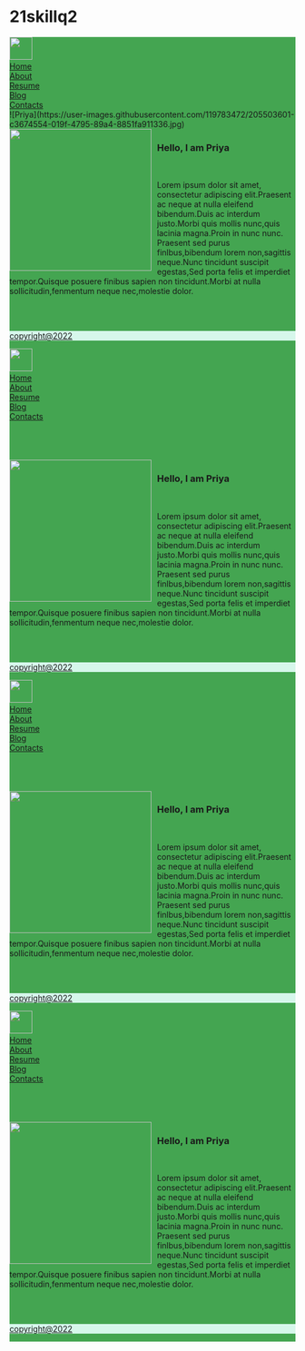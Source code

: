 # 21skillq2
<!DOCTYPE html>
<html>
<head>
<style>
ul {
  list-style-type: none;
  margin: 0;
  padding: 0;
  overflow: hidden;
  background-color: #44A551;
  
}

li {
  float: left;
}

li a {
  display: block;
  color: white;
  text-align: center;
  padding: 14px 16px;
  text-decoration: none;
}

li a:hover:not(.active) {
  background-color: #44A551;
}

.active {
  background-color: #44A551;
}
</style>
</head>
<body>

<ul>
  <li><a href="#Picture"><img src="Priya.jpg" width="40" height="40" border-radius:50%; /></a></li> 

  <li><a href="#Home">Home</a></li>
  <li><a href="#About">About</a></li>
  <li><a href="#Resume">Resume</a></li>
  <li><a href="#Blog">Blog</a></li>
<li><a href="#Contacts">Contacts</a></li>![Priya](https://user-images.githubusercontent.com/119783472/205503601-c3674554-019f-4795-89a4-8851fa911336.jpg)
<img src="Priya.jpg" width="250" height="250" style="float: left; margin-right: 10px"/>

<h3>Hello, I am Priya</h3> <br/> 
<p>Lorem ipsum dolor sit amet, consectetur adipiscing elit.Praesent ac neque at nulla eleifend bibendum.Duis ac interdum justo.Morbi quis mollis nunc,quis lacinia magna.Proin in nunc nunc. Praesent sed purus finlbus,bibendum lorem non,sagittis neque.Nunc tincidunt suscipit egestas,Sed porta felis et imperdiet tempor.Quisque posuere finibus sapien non tincidunt.Morbi at nulla sollicitudin,fenmentum neque nec,molestie dolor.</p> 
<p>
<br/>
<br/>
<div style="background-color: #D6F7EB;">
<a align="center" href="copyright@2022">copyright@2022</a>
</p>
</div>
</body>
</html><!DOCTYPE html>
<html>
<head>
<style>
ul {
  list-style-type: none;
  margin: 0;
  padding: 0;
  overflow: hidden;
  background-color: #44A551;
  
}

li {
  float: left;
}

li a {
  display: block;
  color: white;
  text-align: center;
  padding: 14px 16px;
  text-decoration: none;
}

li a:hover:not(.active) {
  background-color: #44A551;
}

.active {
  background-color: #44A551;
}
</style>
</head>
<body>

<ul>
  <li><a href="#Picture"><img src="Priya.jpg" width="40" height="40" border-radius:50%; /></a></li> 

  <li><a href="#Home">Home</a></li>
  <li><a href="#About">About</a></li>
  <li><a href="#Resume">Resume</a></li>
  <li><a href="#Blog">Blog</a></li>
<li><a href="#Contacts">Contacts</a></li>
</ul>
<br/>
<br/>
<br/>
<br/>

<img src="Priya.jpg" width="250" height="250" style="float: left; margin-right: 10px"/>

<h3>Hello, I am Priya</h3> <br/> 
<p>Lorem ipsum dolor sit amet, consectetur adipiscing elit.Praesent ac neque at nulla eleifend bibendum.Duis ac interdum justo.Morbi quis mollis nunc,quis lacinia magna.Proin in nunc nunc. Praesent sed purus finlbus,bibendum lorem non,sagittis neque.Nunc tincidunt suscipit egestas,Sed porta felis et imperdiet tempor.Quisque posuere finibus sapien non tincidunt.Morbi at nulla sollicitudin,fenmentum neque nec,molestie dolor.</p> 
<p>
<br/>
<br/>
<div style="background-color: #D6F7EB;">
<a align="center" href="copyright@2022">copyright@2022</a>
</p>
</div>
</body>
</html><!DOCTYPE html>
<html>
<head>
<style>
ul {
  list-style-type: none;
  margin: 0;
  padding: 0;
  overflow: hidden;
  background-color: #44A551;
  
}

li {
  float: left;
}

li a {
  display: block;
  color: white;
  text-align: center;
  padding: 14px 16px;
  text-decoration: none;
}

li a:hover:not(.active) {
  background-color: #44A551;
}

.active {
  background-color: #44A551;
}
</style>
</head>
<body>

<ul>
  <li><a href="#Picture"><img src="Priya.jpg" width="40" height="40" border-radius:50%; /></a></li> 

  <li><a href="#Home">Home</a></li>
  <li><a href="#About">About</a></li>
  <li><a href="#Resume">Resume</a></li>
  <li><a href="#Blog">Blog</a></li>
<li><a href="#Contacts">Contacts</a></li>
</ul>
<br/>
<br/>
<br/>
<br/>

<img src="Priya.jpg" width="250" height="250" style="float: left; margin-right: 10px"/>

<h3>Hello, I am Priya</h3> <br/> 
<p>Lorem ipsum dolor sit amet, consectetur adipiscing elit.Praesent ac neque at nulla eleifend bibendum.Duis ac interdum justo.Morbi quis mollis nunc,quis lacinia magna.Proin in nunc nunc. Praesent sed purus finlbus,bibendum lorem non,sagittis neque.Nunc tincidunt suscipit egestas,Sed porta felis et imperdiet tempor.Quisque posuere finibus sapien non tincidunt.Morbi at nulla sollicitudin,fenmentum neque nec,molestie dolor.</p> 
<p>
<br/>
<br/>
<div style="background-color: #D6F7EB;">
<a align="center" href="copyright@2022">copyright@2022</a>
</p>
</div>
</body>
</html><!DOCTYPE html>
<html>
<head>
<style>
ul {
  list-style-type: none;
  margin: 0;
  padding: 0;
  overflow: hidden;
  background-color: #44A551;
  
}

li {
  float: left;
}

li a {
  display: block;
  color: white;
  text-align: center;
  padding: 14px 16px;
  text-decoration: none;
}

li a:hover:not(.active) {
  background-color: #44A551;
}

.active {
  background-color: #44A551;
}
</style>
</head>
<body>

<ul>
  <li><a href="#Picture"><img src="Priya.jpg" width="40" height="40" border-radius:50%; /></a></li> 

  <li><a href="#Home">Home</a></li>
  <li><a href="#About">About</a></li>
  <li><a href="#Resume">Resume</a></li>
  <li><a href="#Blog">Blog</a></li>
<li><a href="#Contacts">Contacts</a></li>
</ul>
<br/>
<br/>
<br/>
<br/>

<img src="Priya.jpg" width="250" height="250" style="float: left; margin-right: 10px"/>

<h3>Hello, I am Priya</h3> <br/> 
<p>Lorem ipsum dolor sit amet, consectetur adipiscing elit.Praesent ac neque at nulla eleifend bibendum.Duis ac interdum justo.Morbi quis mollis nunc,quis lacinia magna.Proin in nunc nunc. Praesent sed purus finlbus,bibendum lorem non,sagittis neque.Nunc tincidunt suscipit egestas,Sed porta felis et imperdiet tempor.Quisque posuere finibus sapien non tincidunt.Morbi at nulla sollicitudin,fenmentum neque nec,molestie dolor.</p> 
<p>
<br/>
<br/>
<div style="background-color: #D6F7EB;">
<a align="center" href="copyright@2022">copyright@2022</a>
</p>
</div>
</body>
</html>

